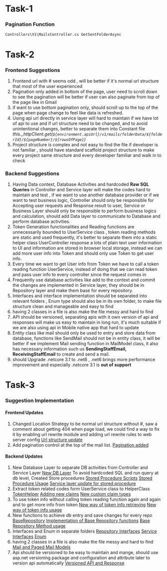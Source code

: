 # Task-1

### Pagination Function

    Controllers\V1\MailsController.cs GetSentFolderAsync


# Task-2

### Frontend Suggestions

 1. Frontend url with # seems odd , will be better if it's normal url structure that most of the user experienced
 2. Pagination only added in bottom of the page, user need to scroll down to see the pagination
 will be better if user can also paginate from top of the page like in Gmail
 3. if want to use bottom pagination only, should scroll up to the top of the page when page change to feel like data is refreshed.
 4. Using api url directly in service layer will hard to maintain if we have lot of api to use and if url structure need to be changed, and to avoid unintentional changes, better to separate them into Constant file 
*this._httpClient.get(`${environment.apiUrl}/v1/mails/folderData/${folderId}/${pageNumber}/${rowsOfPage}`)* 
5. Project structure is complex and not easy to find the file if developer is not familiar , should have standard scaffold project structure to make every project same structure and every developer familiar and walk in to check

### Backend Suggestions

 1. Having Data context, Database Activities and hardcoded **Raw SQL Queries** in Controller and Service layer will make the codes hard to maintain and test , if we want to use another database provider or if we want to test business logic, Controller should only be responsible for Accepting user requests and Response result to user, Service or Business Layer should only be responsible to perform business logics and calculation, should add Data layer to communicate to Database and perform database activities.
 2. Token Generation functionalities and Reading functions are unnecessarily bounded to UserService class , token reading methods are static and used frequently, it's better to separate them into a static helper class
 UserController response a lots of plain text user information to UI and information are stored in browser local storage, instead we can add more user info into Token and should only use Token to get user info.
 3. Every time we want to get User info from Token we have to call a token reading function UserService, instead of doing that we can read token and pass user info to every controller since the request comes in
 4. Frequently use database activities like add to the context and commit the changes are implemented in Service layer, they should be in Repository layer and make them base for every repository.
 5. Interfaces and interface implementation should be separated into relevant folders , Enum type should also be in its own folder, to make file structure clean and manageable and easy to find
 6. having 2 classes in a file is also make the file messy and hard to find
 7. API should be versioned, separating apis with it own version of api and responses will make us easy to maintain in long run, it's much suitable if we are also using api in Mobile native app that hard to update
 8. Entity class like mail should only be used to entry and store data from database, functions like SendMail should not be in entity class, it will be better if we implement Mail sending function in MailModel class, it also has necessary information such us **SendingStaffEmail, ReceivingStaffEmail** to create and send a mail.
 9. should Upgrade .netcore 3.1 to .net6 , .net6 brings more performance improvement and especially .netcore 3.1 is **out of support**
 
 

# Task-3

### Suggestion Implementation

#### Frontend Updates

 1. Changed Location Strategy to be normal url structure without #, saw a comment about getting 404 when page load, we could find a way to fix it by enabling url rewrite module and adding url rewrite rules to web server config 
[Url structure update](https://github.com/linnhtet/uitest/commit/9431fda7ccb1e4f2105b4d7e2b82277ab4da1fb9#diff-502d295b435b10ba99f5377504ca51149312e3cbebbbaa78ac5d925cb04cbfb0)
 2.  Add pagination control at the top of the mail list.
 [Pagination added](https://github.com/linnhtet/uitest/commit/9431fda7ccb1e4f2105b4d7e2b82277ab4da1fb9#diff-2d7001fc79ffc9e882444edb9448739ecfdfeeb35c481eb36ebb874b523b448b)
#### Backend Updates
1.  New Database Layer to separate DB activities from Controller and Service Layer
      [New DB Layer](https://github.com/linnhtet/apitest/tree/main/Repositories)
      To avoid hardcoded SQL and run query at db level, Created Store procedures 
      [Stored Procedure Scripts](https://github.com/linnhtet/apitest/tree/main/StoredProcedures)
      [Stored Procedure Usage](https://github.com/linnhtet/apitest/blob/main/Repositories/MailRepository.cs#L101)
      [Service layer update for stored procedure](https://github.com/linnhtet/apitest/blob/main/Services/MailService.cs#L181)
2. Extract token related codes form UserService class to HelperClass
[TokenHelper](https://github.com/linnhtet/apitest/blob/main/Helpers/TokenHelper.cs)
[Adding new claims](https://github.com/linnhtet/apitest/blob/main/Helpers/TokenHelper.cs#L70)
[New custom claim types](https://github.com/linnhtet/apitest/blob/main/Helpers/CustomClaimTypes.cs#L9)
3. To use token info without calling token reading function again and again and to get more info from token
[New way of token info retrieving](https://github.com/linnhtet/apitest/blob/main/Controllers/V1/BaseController.cs#L23)
[New way of token info usage](https://github.com/linnhtet/apitest/blob/main/Controllers/V1/MailsController.cs#L120)
4. New functions to achieve db entry and save changes for every repo
[BaseRepository](https://github.com/linnhtet/apitest/blob/main/Repositories/Abstract/BaseRepository.cs)
[Implementation of Base Repository functions](https://github.com/linnhtet/apitest/blob/main/Repositories/MailRepository.cs#L119)
[Base Repository Method usage](https://github.com/linnhtet/apitest/blob/main/Services/MailService.cs#L102)
5. Interfaces and Enum in separate folders
[Repository Interfaces](https://github.com/linnhtet/apitest/tree/main/Repositories/Interfaces)
[Service Interfaces](https://github.com/linnhtet/apitest/tree/main/Services/Interfaces)
[Enum](https://github.com/linnhtet/apitest/tree/main/Helpers/Enum)
6. having 2 classes in a file is also make the file messy and hard to find
 [Mail and Paged Mail Models](https://github.com/linnhtet/apitest/tree/main/Models/Messaging)
 7. Api should be versioned to be easy to maintain and mange, should use asp.net versioning package and configuration and attribute later to version api automatically
 [Versioned API and Response](https://github.com/linnhtet/apitest/tree/main/Controllers/V1)

